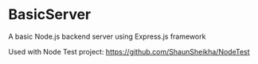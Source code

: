 # BasicServer
A basic Node.js backend server using Express.js framework

Used with Node Test project: https://github.com/ShaunSheikha/NodeTest
